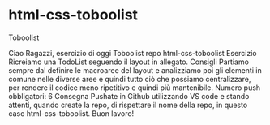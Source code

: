 # html-css-toboolist
Toboolist

Ciao Ragazzi,
esercizio di oggi Toboolist
repo html-css-toboolist
Esercizio Ricreiamo una TodoList seguendo il layout in allegato.
Consigli Partiamo sempre dal definire le macroaree del layout e analizziamo poi gli elementi in comune nelle diverse aree e quindi tutto ciò che possiamo centralizzare, per rendere il codice meno ripetitivo e quindi più mantenibile.
Numero push obbligatori: 6
Consegna Pushate in Github utilizzando VS code e stando attenti, quando create la repo, di rispettare il nome della repo, in questo caso html-css-toboolist. Buon lavoro!